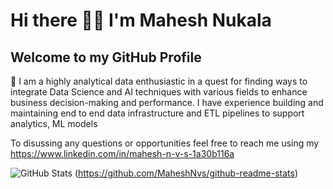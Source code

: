 # Hi there 👋🏻 I'm Mahesh Nukala

## Welcome to my GitHub Profile

🔭 I am a highly analytical data enthusiastic in a quest for finding ways to integrate Data Science and AI techniques with various fields to enhance business decision-making and performance. I have experience building and maintaining end to end data infrastructure and ETL pipelines to support analytics, ML models

To disussing any questions or opportunities feel free to reach me using my https://www.linkedin.com/in/mahesh-n-v-s-1a30b116a


![GitHub Stats](https://github-readme-stats.vercel.app/api?username=MaheshNvs) (https://github.com/MaheshNvs/github-readme-stats)


